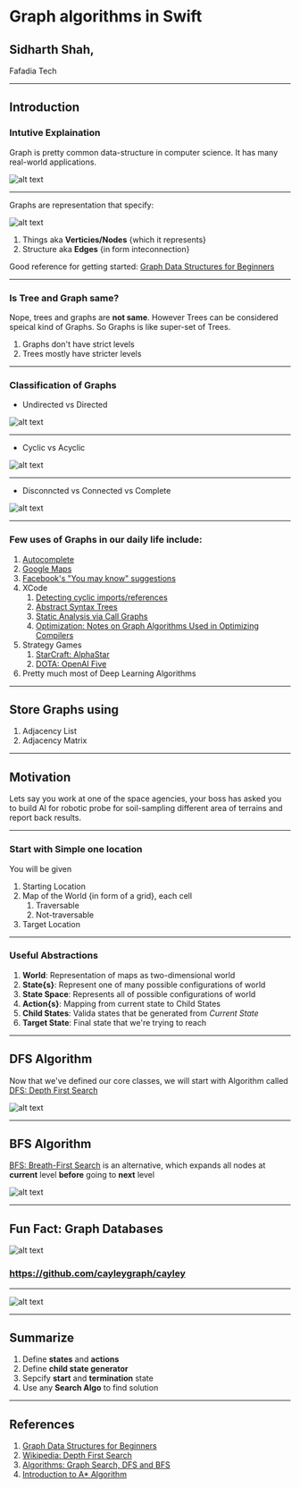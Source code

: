 # Graph algorithms in Swift

## Sidharth Shah,
Fafadia Tech


---

## Introduction

### Intutive Explaination

Graph is pretty common data-structure in computer science. It has many real-world applications.

![alt text](images/00-funny-graph.jpg "Funny Graph")

---

Graphs are representation that specify:

![alt text](images/01-anatomy-of-graph.jpg "Anatomy of Graph")

1. Things aka **Verticies/Nodes** {which it represents}
1. Structure aka **Edges** {in form inteconnection}

Good reference for getting started: [Graph Data Structures for Beginners](https://adrianmejia.com/blog/2018/05/14/data-structures-for-beginners-graphs-time-complexity-tutorial/#.WyA_46kQfFs.reddit)

---

### Is Tree and Graph same?

Nope, trees and graphs are **not same**. However Trees can be considered speical kind of Graphs. So Graphs is like super-set of Trees. 

1. Graphs don't have strict levels
1. Trees mostly have stricter levels

---

### Classification of Graphs

* Undirected vs Directed

![alt text](images/02-directed-unidirected.jpg "Undirected vs Directed Graph")

---

* Cyclic vs Acyclic

![alt text](images/03-cyclic-acyclic.jpg "Cyclic vs Acyclic Graph")

---

* Disconncted vs Connected vs Complete

![alt text](images/04-connected-disconnected.jpg "Disconncted vs Connected vs Complete")

---

### Few uses of Graphs in our daily life include:

1. [Autocomplete](https://en.wikipedia.org/wiki/Trie)
1. [Google Maps](https://www.quora.com/How-does-the-algorithm-of-Google-Maps-work)
1. [Facebook's "You may know" suggestions](https://blogs.cornell.edu/info2040/2018/09/16/facebook-a-triadic-closure-success/)
1. XCode
    1. [Detecting cyclic imports/references](https://stackabuse.com/python-circular-imports/)
    1. [Abstract Syntax Trees](https://en.wikipedia.org/wiki/Abstract_syntax_tree)
    1. [Static Analysis via Call Graphs](https://en.wikipedia.org/wiki/Call_graph)
    1. [Optimization: Notes on Graph Algorithms
Used in Optimizing Compilers](https://www.cs.umb.edu/~offner/files/flow_graph.pdf)
1. Strategy Games
    1. [StarCraft: AlphaStar](https://deepmind.com/blog/alphastar-mastering-real-time-strategy-game-starcraft-ii/)
    1. [DOTA: OpenAI Five](https://openai.com/blog/openai-five/)
1. Pretty much most of Deep Learning Algorithms

---

## Store Graphs using

1. Adjacency List
1. Adjacency Matrix

---

## Motivation

Lets say you work at one of the space agencies, your boss has asked you to build AI for robotic probe for soil-sampling different area of terrains and report back results.

---

### Start with Simple one location

You will be given

1. Starting Location
2. Map of the World {in form of a grid}, each cell
    1. Traversable
    1. Not-traversable
3. Target Location

---

### Useful Abstractions

1. **World**: Representation of maps as two-dimensional world
1. **State{s}**: Represent one of many possible configurations of world
1. **State Space**: Represents all of possible configurations of world
1. **Action{s}**: Mapping from current state to Child States
1. **Child States**: Valida states that be generated from *Current State*
1. **Target State**: Final state that we're trying to reach

---

## DFS Algorithm

Now that we've defined our core classes, we will start with Algorithm called [DFS: Depth First Search](https://en.wikipedia.org/wiki/Depth-first_search)

![alt text](images/06-dfs.png "Depth First Search Algorithm")

---

## BFS Algorithm

[BFS: Breath-First Search](https://en.wikipedia.org/wiki/Breadth-first_search) is an alternative, which expands all nodes at **current** level **before** going to **next** level

![alt text](images/07-bfs.png "Breath First Search Algorithm")

---

## Fun Fact: Graph Databases

![alt text](images/08-cayley.png "Google's Cayley")

### https://github.com/cayleygraph/cayley
---

![alt text](images/09-cayley-dsl.png "Google's Cayley DSL")

---

## Summarize

1. Define **states** and **actions**
2. Define **child state generator**
3. Sepcify **start** and **termination** state
4. Use any **Search Algo** to find solution

---

## References

1. [Graph Data Structures for Beginners](https://adrianmejia.com/blog/2018/05/14/data-structures-for-beginners-graphs-time-complexity-tutorial/#Adjacency-List-Graph-OO-Implementation)
1. [Wikipedia: Depth First Search](https://en.wikipedia.org/wiki/Depth-first_search)
1. [Algorithms: Graph Search, DFS and BFS](https://www.youtube.com/watch?v=zaBhtODEL0w)
1. [Introduction to A* Algorithm](https://www.redblobgames.com/pathfinding/a-star/introduction.html)